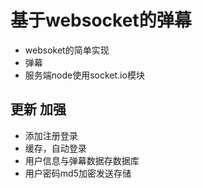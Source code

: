 # 基于websocket的弹幕

* websoket的简单实现
* 弹幕
* 服务端node使用socket.io模块

## 更新 加强

* 添加注册登录
* 缓存，自动登录
* 用户信息与弹幕数据存数据库
* 用户密码md5加密发送存储